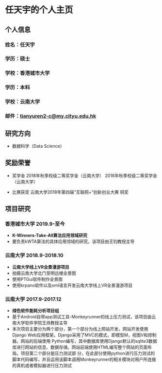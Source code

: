 # 任天宇的个人主页

## 个人信息

### 姓名：任天宇
### 学历：硕士
### 学校：香港城市大学
### 学历：本科
### 学校：云南大学
### 邮件：tianyuren2-c@my.cityu.edu.hk

## 研究方向
- 数据科学（Data Science）

## 奖励荣誉
- 奖学金 2018年秋季校级二等奖学金（云南大学）  2016年秋季校级二等奖学金（云南大学）

- 比赛获奖 云南大学2018年第四届“互联网+”创新创业大赛 铜奖

## 项目研究

### 香港城市大学      2019.9-至今
- **K-Winners-Take-All算法应用领域研究**
- 要负责kWTA算法的具体应用领域的研究，该项目由王钧教授主导

### 云南大学        2018.9-2018.10                 
- **云南大学线上VR全景漫游项目**
- 拍摄云南大学北门至明远楼全景图
- 使用PTGui软件制作全景图
- 使用krpano软件以及xml语言开发云南大学线上VR全景漫游项目


### 云南大学        2017.9-2017.12                 
- **绿色软件能耗分析项目组**
- 基于Android自带app测试工具-Monkeyrunner的线上压力测试，该项目由云南大学软件学院王炜教授主导
- 本次项目主要分为两个部分，第一个部分为线上网站开发，网站开发使用Django Web应用框架，Django采用了MVC的模式，即模型M，视图V和控制器。网站的后端使用   Python编写，其中数据库使用Django默认的sqlite3数据库进行网站的信息、数据存储。网站前端使用HTML编写整个网站的页面布局。项目第二个部分是压力测试部     分，在此部分使用python进行压力测试的脚本代码编写，并且运用该脚本调用Monkeyrunner的相关模块对用户所连接的真机或者模拟器进行压力测试








